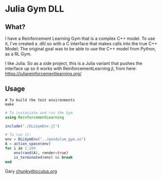 # Julia Gym DLL

## What?

I have a Reinforcement Learning Gym that is a complex C++ model. To use
it, I've created a .dll/.so with a C interface that makes calls into
the true C++ Model; The original goal was to be able to use the C++
model from Python, as a RL Gym.

I like Julia. So as a side project, this is a Julia variant that pushes
the interface up so it works with ReinforcementLearning.jl, from here:
https://juliareinforcementlearning.org/

## Usage

```shell
# To build the test environments
make
```

```julia
# To instatiate and run the Gym
using ReinforcementLearning

include("./DLLGymEnv.jl")

# To run it:
env = DLLGymEnv("../pendulum_gym.so")
A = action_space(env)
for i in 1:100
    env(rand(A), render=true)
    is_terminated(env) && break
end
```

Gary <chunky@icculus.org>
